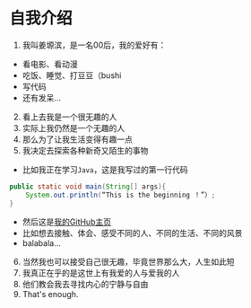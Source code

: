 # 自我介绍
1. 我叫姜塬滨，是一名00后，我的爱好有：
* 看电影、看动漫
* 吃饭、睡觉、打豆豆（bushi
* 写代码
* 还有发呆...
2. 看上去我是一个很无趣的人
3. 实际上我仍然是一个无趣的人
4. 那么为了让我生活变得有趣一点
5. 我决定去探索各种新奇又陌生的事物
* 比如我正在学习`Java`，这是我写过的第一行代码
```Java
public static void main(String[] args){
    System.out.println(“This is the beginning ！”）;
}
```
* 然后这是[我的GitHub主页](https://github.com/Jaryarbn)
* 比如想去接触、体会、感受不同的人、不同的生活、不同的风景
* balabala...
6. 当然我也可以接受自己很无趣，毕竟世界那么大，人生如此短
7. 我真正在乎的是这世上有我爱的人与爱我的人
8. 他们教会我去寻找内心的宁静与自由
9. That's enough.

